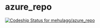 # azure_repo
[![Codeship Status for mehulagg/azure_repo](https://app.codeship.com/projects/661f0740-edae-0137-5c06-3af179cf60a4/status?branch=master)](https://app.codeship.com/projects/374949)
